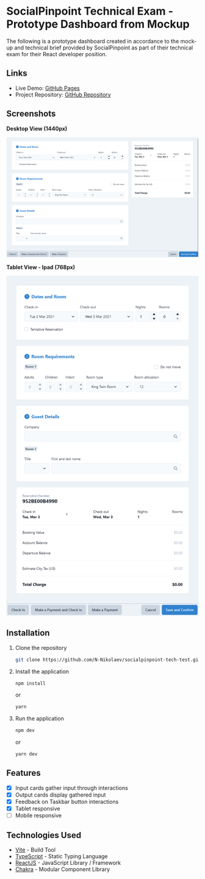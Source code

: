 # SocialPinpoint Technical Exam - Prototype Dashboard from Mockup

The following is a prototype dashboard created in accordance to the mock-up and technical brief provided by SocialPinpoint as part of their technical exam for their React developer position.

## Links

-   Live Demo: [GitHub Pages](https://n-nikolaev.github.io/socialpinpoint-tech-test/)
-   Project Repository: [GitHub Repository](https://github.com/N-Nikolaev/socialpinpoint-tech-test/)

## Screenshots

**Desktop View (1440px)**

![](src/assets/screenshots/desktop.png)

**Tablet View - Ipad (768px)**

![](src/assets/screenshots/tablet.png)

## Installation

1. Clone the repository

    ```sh
    git clone https://github.com/N-Nikolaev/socialpinpoint-tech-test.git
    ```

2. Install the application

    ```sh
    npm install
    ```

    or

    ```sh
    yarn
    ```

3. Run the application

    ```sh
    npm dev
    ```

    or

    ```sh
    yarn dev
    ```

## Features

-   [x] Input cards gather input through interactions
-   [x] Output cards display gathered input
-   [x] Feedback on Taskbar button interactions
-   [x] Tablet responsive
-   [ ] Mobile responsive

## Technologies Used

-   [Vite](https://vitejs.dev/) - Build Tool
-   [TypeScript](https://www.typescriptlang.org/) - Static Typing Language
-   [ReactJS](https://reactjs.org/) - JavaScript Library / Framework
-   [Chakra](https://chakra-ui.com/) - Modular Component Library

